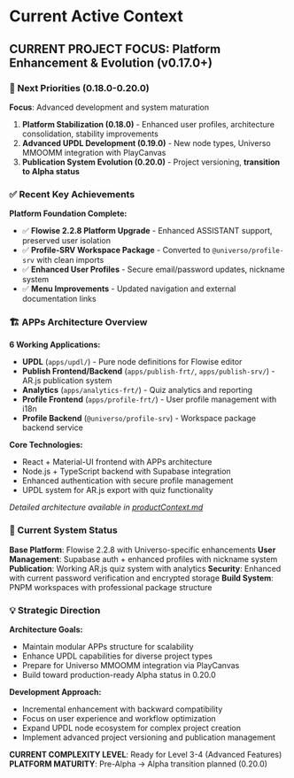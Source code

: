 # Current Active Context

## CURRENT PROJECT FOCUS: Platform Enhancement & Evolution (v0.17.0+)

### 🎯 Next Priorities (0.18.0-0.20.0)

**Focus**: Advanced development and system maturation

1. **Platform Stabilization (0.18.0)** - Enhanced user profiles, architecture consolidation, stability improvements
2. **Advanced UPDL Development (0.19.0)** - New node types, Universo MMOOMM integration with PlayCanvas
3. **Publication System Evolution (0.20.0)** - Project versioning, **transition to Alpha status**

### ✅ Recent Key Achievements

**Platform Foundation Complete:**

-   ✅ **Flowise 2.2.8 Platform Upgrade** - Enhanced ASSISTANT support, preserved user isolation
-   ✅ **Profile-SRV Workspace Package** - Converted to `@universo/profile-srv` with clean imports
-   ✅ **Enhanced User Profiles** - Secure email/password updates, nickname system
-   ✅ **Menu Improvements** - Updated navigation and external documentation links

### 🏗️ APPs Architecture Overview

**6 Working Applications:**

-   **UPDL** (`apps/updl/`) - Pure node definitions for Flowise editor
-   **Publish Frontend/Backend** (`apps/publish-frt/`, `apps/publish-srv/`) - AR.js publication system
-   **Analytics** (`apps/analytics-frt/`) - Quiz analytics and reporting
-   **Profile Frontend** (`apps/profile-frt/`) - User profile management with i18n
-   **Profile Backend** (`@universo/profile-srv`) - Workspace package backend service

**Core Technologies:**

-   React + Material-UI frontend with APPs architecture
-   Node.js + TypeScript backend with Supabase integration
-   Enhanced authentication with secure profile management
-   UPDL system for AR.js export with quiz functionality

_Detailed architecture available in [productContext.md](productContext.md)_

### 🔄 Current System Status

**Base Platform**: Flowise 2.2.8 with Universo-specific enhancements
**User Management**: Supabase auth + enhanced profiles with nickname system
**Publication**: Working AR.js quiz system with analytics
**Security**: Enhanced with current password verification and encrypted storage
**Build System**: PNPM workspaces with professional package structure

### 💡 Strategic Direction

**Architecture Goals:**

-   Maintain modular APPs structure for scalability
-   Enhance UPDL capabilities for diverse project types
-   Prepare for Universo MMOOMM integration via PlayCanvas
-   Build toward production-ready Alpha status in 0.20.0

**Development Approach:**

-   Incremental enhancement with backward compatibility
-   Focus on user experience and workflow optimization
-   Expand UPDL node ecosystem for complex project creation
-   Implement advanced project versioning and publication management

**CURRENT COMPLEXITY LEVEL**: Ready for Level 3-4 (Advanced Features)
**PLATFORM MATURITY**: Pre-Alpha → Alpha transition planned (0.20.0)
